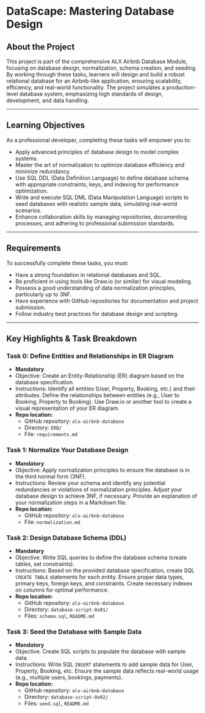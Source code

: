 # DataScape: Mastering Database Design  

## About the Project  

This project is part of the comprehensive ALX Airbnb Database Module, focusing on database design, normalization, schema creation, and seeding. By working through these tasks, learners will design and build a robust relational database for an Airbnb-like application, ensuring scalability, efficiency, and real-world functionality. The project simulates a production-level database system, emphasizing high standards of design, development, and data handling.

---

## Learning Objectives  

As a professional developer, completing these tasks will empower you to:  

- Apply advanced principles of database design to model complex systems.  
- Master the art of normalization to optimize database efficiency and minimize redundancy.  
- Use SQL DDL (Data Definition Language) to define database schema with appropriate constraints, keys, and indexing for performance optimization.  
- Write and execute SQL DML (Data Manipulation Language) scripts to seed databases with realistic sample data, simulating real-world scenarios.  
- Enhance collaboration skills by managing repositories, documenting processes, and adhering to professional submission standards.

---

## Requirements  

To successfully complete these tasks, you must:  

- Have a strong foundation in relational databases and SQL.  
- Be proficient in using tools like Draw.io (or similar) for visual modeling.  
- Possess a good understanding of data normalization principles, particularly up to 3NF.  
- Have experience with GitHub repositories for documentation and project submission.  
- Follow industry best practices for database design and scripting.

---

## Key Highlights & Task Breakdown  

### Task 0: Define Entities and Relationships in ER Diagram  

- **Mandatory**  
- Objective: Create an Entity-Relationship (ER) diagram based on the database specification.  
- Instructions: Identify all entities (User, Property, Booking, etc.) and their attributes. Define the relationships between entities (e.g., User to Booking, Property to Booking). Use Draw.io or another tool to create a visual representation of your ER diagram.  
- **Repo location:**  
  - GitHub repository: `alx-airbnb-database`  
  - Directory: `ERD/`  
  - File: `requirements.md`  

### Task 1: Normalize Your Database Design  

- **Mandatory**  
- Objective: Apply normalization principles to ensure the database is in the third normal form (3NF).  
- Instructions: Review your schema and identify any potential redundancies or violations of normalization principles. Adjust your database design to achieve 3NF, if necessary. Provide an explanation of your normalization steps in a Markdown file.  
- **Repo location:**  
  - GitHub repository: `alx-airbnb-database`  
  - File: `normalization.md`  

### Task 2: Design Database Schema (DDL)  

- **Mandatory**  
- Objective: Write SQL queries to define the database schema (create tables, set constraints).  
- Instructions: Based on the provided database specification, create SQL `CREATE TABLE` statements for each entity. Ensure proper data types, primary keys, foreign keys, and constraints. Create necessary indexes on columns for optimal performance.  
- **Repo location:**  
  - GitHub repository: `alx-airbnb-database`  
  - Directory: `database-script-0x01/`  
  - Files: `schema.sql`, `README.md`  

### Task 3: Seed the Database with Sample Data  

- **Mandatory**  
- Objective: Create SQL scripts to populate the database with sample data.  
- Instructions: Write SQL `INSERT` statements to add sample data for User, Property, Booking, etc. Ensure the sample data reflects real-world usage (e.g., multiple users, bookings, payments).  
- **Repo location:**  
  - GitHub repository: `alx-airbnb-database`  
  - Directory: `database-script-0x02/`  
  - Files: `seed.sql`, `README.md`
  